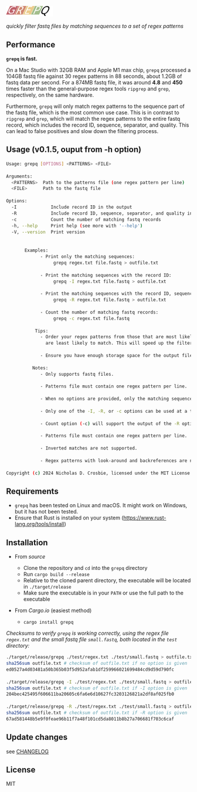 <img src="src/grepq-icon.svg" width="128" />

_quickly filter fastq files by matching sequences to a set of regex patterns_

## Performance
**`grepq` is fast.**

On a Mac Studio with 32GB RAM and Apple M1 max chip, `grepq` processed a 104GB fastq file against 30 regex patterns in 88 seconds, about 1.2GB of fastq data per second. For a 874MB fastq file, it was around **4.8** and **450** times faster than the general-purpose regex tools `ripgrep` and `grep`, respectively, on the same hardware. 

Furthermore, `grepq` will only match regex patterns to the sequence part of the fastq file, which is the most common use case. This is in contrast to `ripgrep` and `grep`, which will match the regex patterns to the entire fastq record, which includes the record ID, sequence, separator, and quality. This can lead to false positives and slow down the filtering process.

## Usage (v0.1.5, ouput from -h option)
```bash
Usage: grepq [OPTIONS] <PATTERNS> <FILE>

Arguments:
  <PATTERNS>  Path to the patterns file (one regex pattern per line)
  <FILE>      Path to the fastq file

Options:
  -I             Include record ID in the output
  -R             Include record ID, sequence, separator, and quality in the output
  -c             Count the number of matching fastq records
  -h, --help     Print help (see more with '--help')
  -V, --version  Print version


       Examples:
             - Print only the matching sequences:
                  grepq regex.txt file.fastq > outfile.txt
        
             - Print the matching sequences with the record ID:
                  grepq -I regex.txt file.fastq > outfile.txt
        
             - Print the matching sequences with the record ID, sequence, separator, and quality fields
                  grepq -R regex.txt file.fastq > outfile.txt
        
             - Count the number of matching fastq records:
                  grepq -c regex.txt file.fastq

           Tips:
             - Order your regex patterns from those that are most likely to match to those that
               are least likely to match. This will speed up the filtering process.

             - Ensure you have enough storage space for the output file.

          Notes:
             - Only supports fastq files.

             - Patterns file must contain one regex pattern per line.

             - When no options are provided, only the matching sequences are printed.

             - Only one of the -I, -R, or -c options can be used at a time.

             - Count option (-c) will support the output of the -R option since it is in fastq format.

             - Patterns file must contain one regex pattern per line.

             - Inverted matches are not supported.
        
             - Regex patterns with look-around and backreferences are not supported.

Copyright (c) 2024 Nicholas D. Crosbie, licensed under the MIT License.
```


## Requirements

- `grepq` has been tested on Linux and macOS. It might work on Windows, but it has not been tested.
- Ensure that Rust is installed on your system (https://www.rust-lang.org/tools/install)

## Installation

- From *source*
    - Clone the repository and `cd` into the `grepq` directory
    - Run `cargo build --release`
    - Relative to the cloned parent directory, the executable will be located in `./target/release`
    - Make sure the executable is in your `PATH` or use the full path to the executable

- From *Cargo.io* (easiest method)
    - `cargo install grepq`

_Checksums to verify `grepq` is working correctly, using the regex file `regex.txt` and the small fastq file `small.fastq`, both located in the `test` directory:_

```bash
./target/release/grepq ./test/regex.txt ./test/small.fastq > outfile.txt
sha256sum outfile.txt # checksum of outfile.txt if no option is given
ed0527a4d03481a50b365b03f5d952afab1df259966021699484cd9d59d790fc

./target/release/grepq -I ./test/regex.txt ./test/small.fastq > outfile.txt
sha256sum outfile.txt # checksum of outfile.txt if -I option is given
204bec425495f606611ba20605c6fa6e6d10627fc3203126821a2df8af025fb0

./target/release/grepq -R ./test/regex.txt ./test/small.fastq > outfile.txt
sha256sum outfile.txt # checksum of outfile.txt if -R option is given
67ad581448b5e9f0feae96b11f7a48f101cd5da8011b8b27a706681f703c6caf
```

## Update changes
see [CHANGELOG](https://github.com/Rbfinch/grepq/blob/main/CHANGELOG.md)

## License
MIT

